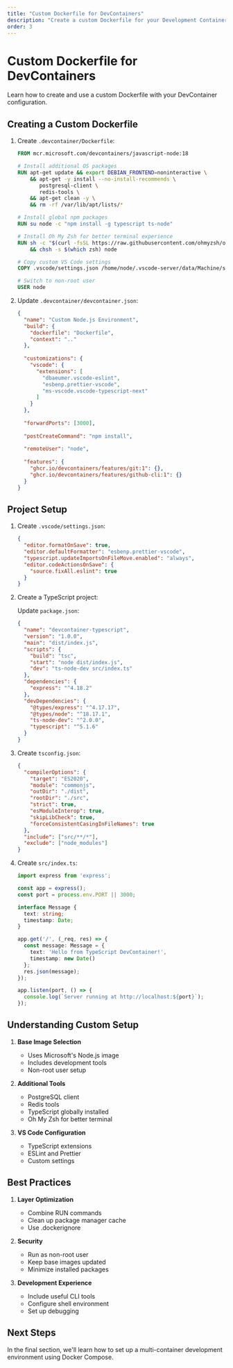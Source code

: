 ```yaml
---
title: "Custom Dockerfile for DevContainers"
description: "Create a custom Dockerfile for your Development Container"
order: 3
---
```


# Custom Dockerfile for DevContainers

Learn how to create and use a custom Dockerfile with your DevContainer configuration.

## Creating a Custom Dockerfile

1. Create `.devcontainer/Dockerfile`:
   ```dockerfile
   FROM mcr.microsoft.com/devcontainers/javascript-node:18

   # Install additional OS packages
   RUN apt-get update && export DEBIAN_FRONTEND=noninteractive \
       && apt-get -y install --no-install-recommends \
          postgresql-client \
          redis-tools \
       && apt-get clean -y \
       && rm -rf /var/lib/apt/lists/*

   # Install global npm packages
   RUN su node -c "npm install -g typescript ts-node"

   # Install Oh My Zsh for better terminal experience
   RUN sh -c "$(curl -fsSL https://raw.githubusercontent.com/ohmyzsh/ohmyzsh/master/tools/install.sh)" "" --unattended \
       && chsh -s $(which zsh) node

   # Copy custom VS Code settings
   COPY .vscode/settings.json /home/node/.vscode-server/data/Machine/settings.json

   # Switch to non-root user
   USER node
   ```

2. Update `.devcontainer/devcontainer.json`:
   ```json
   {
     "name": "Custom Node.js Environment",
     "build": {
       "dockerfile": "Dockerfile",
       "context": ".."
     },
     
     "customizations": {
       "vscode": {
         "extensions": [
           "dbaeumer.vscode-eslint",
           "esbenp.prettier-vscode",
           "ms-vscode.vscode-typescript-next"
         ]
       }
     },
     
     "forwardPorts": [3000],
     
     "postCreateCommand": "npm install",
     
     "remoteUser": "node",
     
     "features": {
       "ghcr.io/devcontainers/features/git:1": {},
       "ghcr.io/devcontainers/features/github-cli:1": {}
     }
   }
   ```

## Project Setup

1. Create `.vscode/settings.json`:
   ```json
   {
     "editor.formatOnSave": true,
     "editor.defaultFormatter": "esbenp.prettier-vscode",
     "typescript.updateImportsOnFileMove.enabled": "always",
     "editor.codeActionsOnSave": {
       "source.fixAll.eslint": true
     }
   }
   ```

2. Create a TypeScript project:

   Update `package.json`:
   ```json
   {
     "name": "devcontainer-typescript",
     "version": "1.0.0",
     "main": "dist/index.js",
     "scripts": {
       "build": "tsc",
       "start": "node dist/index.js",
       "dev": "ts-node-dev src/index.ts"
     },
     "dependencies": {
       "express": "^4.18.2"
     },
     "devDependencies": {
       "@types/express": "^4.17.17",
       "@types/node": "^18.17.1",
       "ts-node-dev": "^2.0.0",
       "typescript": "^5.1.6"
     }
   }
   ```

3. Create `tsconfig.json`:
   ```json
   {
     "compilerOptions": {
       "target": "ES2020",
       "module": "commonjs",
       "outDir": "./dist",
       "rootDir": "./src",
       "strict": true,
       "esModuleInterop": true,
       "skipLibCheck": true,
       "forceConsistentCasingInFileNames": true
     },
     "include": ["src/**/*"],
     "exclude": ["node_modules"]
   }
   ```

4. Create `src/index.ts`:
   ```typescript
   import express from 'express';

   const app = express();
   const port = process.env.PORT || 3000;

   interface Message {
     text: string;
     timestamp: Date;
   }

   app.get('/', (_req, res) => {
     const message: Message = {
       text: 'Hello from TypeScript DevContainer!',
       timestamp: new Date()
     };
     res.json(message);
   });

   app.listen(port, () => {
     console.log(`Server running at http://localhost:${port}`);
   });
   ```

## Understanding Custom Setup

1. **Base Image Selection**
   - Uses Microsoft's Node.js image
   - Includes development tools
   - Non-root user setup

2. **Additional Tools**
   - PostgreSQL client
   - Redis tools
   - TypeScript globally installed
   - Oh My Zsh for better terminal

3. **VS Code Configuration**
   - TypeScript extensions
   - ESLint and Prettier
   - Custom settings

## Best Practices

1. **Layer Optimization**
   - Combine RUN commands
   - Clean up package manager cache
   - Use .dockerignore

2. **Security**
   - Run as non-root user
   - Keep base images updated
   - Minimize installed packages

3. **Development Experience**
   - Include useful CLI tools
   - Configure shell environment
   - Set up debugging

## Next Steps

In the final section, we'll learn how to set up a multi-container development environment using Docker Compose.